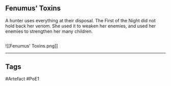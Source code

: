 ## Fenumus' Toxins
A hunter uses everything at their disposal.
The First of the Night did not hold back her venom. She used it to weaken her enemies, and used her enemies to strengthen her many children.
##
![[Fenumus' Toxins.png]]

---
## Tags
#Artefact
#PoE1